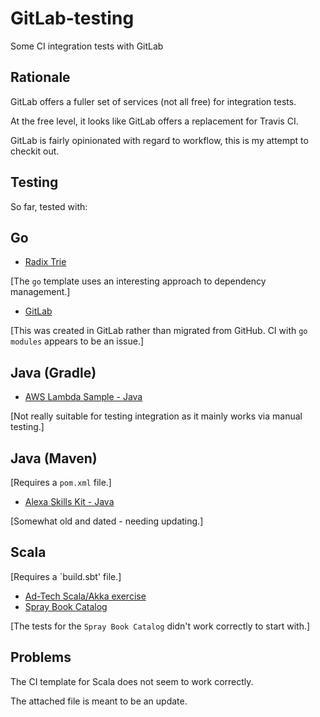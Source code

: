 # GitLab-testing

Some CI integration tests with GitLab

## Rationale

GitLab offers a fuller set of services (not all free) for integration tests.

At the free level, it looks like GitLab offers a replacement for Travis CI.

GitLab is fairly opinionated with regard to workflow, this is my attempt to
checkit out.

## Testing

So far, tested with:

## Go

* [Radix Trie](http://github.com/mramshaw/radix-trie)

[The `go` template uses an interesting approach to dependency management.]

* [GitLab](http://gitlab.com/mramshaw/gitlab)

[This was created in GitLab rather than migrated from GitHub. CI with `go modules`
 appears to be an issue.]

## Java (Gradle)

* [AWS Lambda Sample - Java](http://github.com/mramshaw/aws-lambda-sample)

[Not really suitable for testing integration as it mainly works via manual testing.]

## Java (Maven)

[Requires a `pom.xml` file.]

* [Alexa Skills Kit - Java](http://github.com/mramshaw/alexa-skills-kit-java)

[Somewhat old and dated - needing updating.]

## Scala

[Requires a `build.sbt' file.]

* [Ad-Tech Scala/Akka exercise](http://github.com/mramshaw/ad-tech)
* [Spray Book Catalog](http://github.com/mramshaw/spray-book-catalog)

[The tests for the `Spray Book Catalog` didn't work correctly to start with.]

## Problems

The CI template for Scala does not seem to work correctly.

The attached file is meant to be an update.

